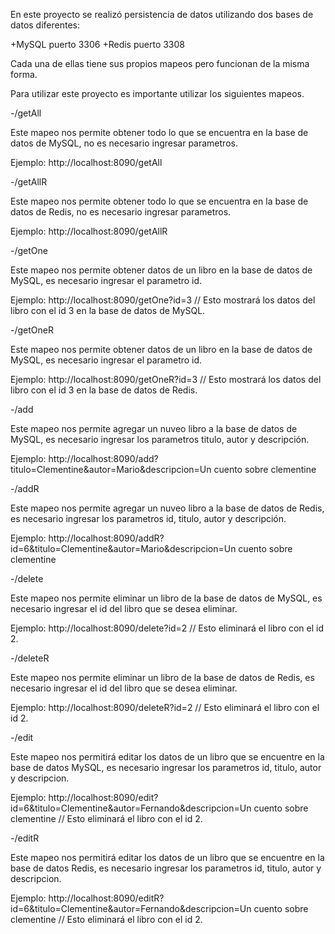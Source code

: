En este proyecto se realizó persistencia de datos utilizando dos bases de datos diferentes:

+MySQL puerto 3306
+Redis puerto 3308

Cada una de ellas tiene sus propios mapeos pero funcionan de la misma forma.

Para utilizar este proyecto es importante utilizar los siguientes mapeos.

-/getAll

Este mapeo nos permite obtener todo lo que se encuentra en la base de datos de MySQL, no es necesario ingresar parametros.

Ejemplo:
http://localhost:8090/getAll

-/getAllR

Este mapeo nos permite obtener todo lo que se encuentra en la base de datos de Redis, no es necesario ingresar parametros.

Ejemplo:
http://localhost:8090/getAllR

-/getOne

Este mapeo nos permite obtener datos de un libro en la base de datos de MySQL, es necesario ingresar el parametro id.

Ejemplo:
http://localhost:8090/getOne?id=3 // Esto mostrará los datos del libro con el id 3 en la base de datos de MySQL.

-/getOneR

Este mapeo nos permite obtener datos de un libro en la base de datos de MySQL, es necesario ingresar el parametro id.

Ejemplo:
http://localhost:8090/getOneR?id=3 // Esto mostrará los datos del libro con el id 3 en la base de datos de Redis.

-/add

Este mapeo nos permite agregar un nuveo libro a la base de datos de MySQL, es necesario ingresar los parametros titulo, autor y descripción.

Ejemplo:
http://localhost:8090/add?titulo=Clementine&autor=Mario&descripcion=Un cuento sobre clementine

-/addR

Este mapeo nos permite agregar un nuveo libro a la base de datos de Redis, es necesario ingresar los parametros id, titulo, autor y descripción.

Ejemplo:
http://localhost:8090/addR?id=6&titulo=Clementine&autor=Mario&descripcion=Un cuento sobre clementine

-/delete

Este mapeo nos permite eliminar un libro de la base de datos de MySQL, es necesario ingresar el id del libro que se desea eliminar.

Ejemplo:
http://localhost:8090/delete?id=2 // Esto eliminará el libro con el id 2.

-/deleteR

Este mapeo nos permite eliminar un libro de la base de datos de Redis, es necesario ingresar el id del libro que se desea eliminar.

Ejemplo:
http://localhost:8090/deleteR?id=2 // Esto eliminará el libro con el id 2.

-/edit

Este mapeo nos permitirá editar los datos de un libro que se encuentre en la base de datos MySQL, es necesario ingresar los parametros id, titulo, autor y descripcion.

Ejemplo:
http://localhost:8090/edit?id=6&titulo=Clementine&autor=Fernando&descripcion=Un cuento sobre clementine // Esto eliminará el libro con el id 2.

-/editR

Este mapeo nos permitirá editar los datos de un libro que se encuentre en la base de datos Redis, es necesario ingresar los parametros id, titulo, autor y descripcion.

Ejemplo:
http://localhost:8090/editR?id=6&titulo=Clementine&autor=Fernando&descripcion=Un cuento sobre clementine // Esto eliminará el libro con el id 2.